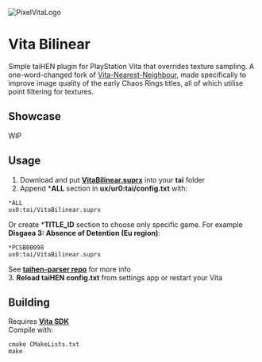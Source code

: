 ![PixelVitaLogo](https://user-images.githubusercontent.com/20092823/113035584-09c89c80-919c-11eb-9a82-a0cc51e6c6f0.png)

# Vita Bilinear
Simple taiHEN plugin for PlayStation Vita that overrides texture sampling. A one-word-changed fork of [Vita-Nearest-Neighbour](https://github.com/MuxaJlbl4/Vita-Nearest-Neighbour), made specifically to improve image quality of the early Chaos Rings titles, all of which utilise point filtering for textures.

## Showcase
WIP

## Usage
1. Download and put **[VitaBilinear.suprx](https://github.com/swosho/Vita-Bilinear/releases)** into your **tai** folder  
2. Append ***ALL** section in **ux/ur0:tai/config.txt** with:
```
*ALL
ux0:tai/VitaBilinear.suprx
```
Or create ***TITLE_ID** section to choose only specific game. For example **Disgaea 3: Absence of Detention (Eu region)**:
```
*PCSB00098
ux0:tai/VitaBilinear.suprx
```
See **[taihen-parser repo](https://github.com/DaveeFTW/taihen-parser)** for more info  
3. **Reload taiHEN config.txt** from settings app or restart your Vita  

## Building
Requires **[Vita SDK](https://vitasdk.org)**  
Compile with:

```
cmake CMakeLists.txt  
make
```

